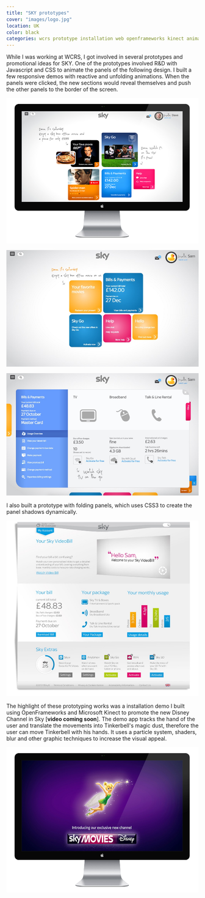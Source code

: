 ```yaml
---
title: "SKY prototypes"
cover: "images/logo.jpg"
location: UK
color: black
categories: wcrs prototype installation web openframeworks kinect animation inverted
---
```


While I was working at WCRS, I got involved in several prototypes and promotional ideas for SKY. One of the prototypes involved R&D with Javascript and CSS to animate the panels of the following design. I built a few responsive demos with reactive and unfolding animations. When the panels were clicked, the new sections would reveal themselves and push the other panels to the border of the screen.

![](./images/1.jpg)

![](./images/2.jpg)

![](./images/3.jpg)

I also built a prototype with folding panels, which uses CSS3 to create the panel shadows dynamically.

![](./images/4.jpg)

The highlight of these prototyping works was a installation demo I built using OpenFrameworks and Microsoft Kinect to promote the new Disney Channel in Sky [**video coming soon**]. The demo app tracks the hand of the user and translate the movements into Tinkerbell's magic dust, therefore the user can move Tinkerbell with his hands. It uses a particle system, shaders, blur and other graphic techniques to increase the visual appeal.

![](./images/5.jpg)
